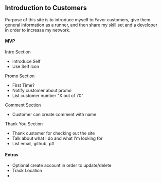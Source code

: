 ## Introduction to Customers

Purpose of this site is to introduce myself to Favor customers, give them general information as a runner, and then share my skill set and a developer in order to increase my network.

#### MVP

Intro Section
- Introduce Self
- Use Self Icon

Promo Section
- First Time?
- Notify customer about promo
- List customer number "X out of 70"

Comment Section
- Customer can create comment with name

Thank You Section
- Thank customer for checking out the site
- Talk about what I do and what I'm looking for
- List email, github, p#

#### Extras


- Optional create account in order to update/delete
- Track Location
-
